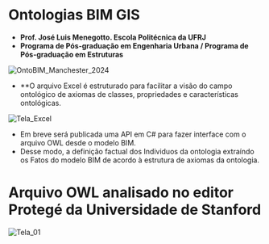 
# Ontologias BIM GIS  
  * **Prof. José Luis Menegotto. Escola Politécnica da UFRJ**
  * **Programa de Pós-graduação em Engenharia Urbana / Programa de Pós-graduação em Estruturas**
   
![OntoBIM_Manchester_2024](https://github.com/JLMenegotto/OntologiaBIM/assets/9437020/3044ea54-d366-47fb-9b30-8c10b885b272)

 *  **O arquivo Excel é estruturado para facilitar a visão do campo ontológico de axiomas de classes, propriedades e características ontológicas.

  ![Tela_Excel](https://github.com/JLMenegotto/OntologiaBIM/assets/9437020/0b8a08d7-0689-4c31-aacf-835c13487c3b)

 *  Em breve será publicada uma API em C# para fazer interface com o arquivo OWL desde o modelo BIM.
 *  Desse modo, a definição factual dos Individuos da ontologia extraíndo os Fatos do modelo BIM de acordo à estrutura de axiomas da ontologia.

# Arquivo OWL analisado no editor Protegé da Universidade de Stanford
 
![Tela_01](https://github.com/JLMenegotto/OntologiaBIM/assets/9437020/229992a0-fb3e-459b-a532-ab93ad930094)

